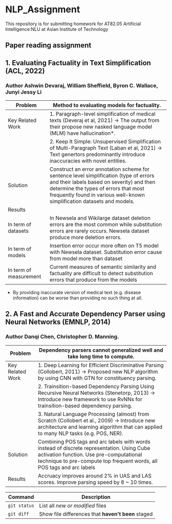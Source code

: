 # NLP_Assignment
This repository is for submitting homework for AT82.05 Artificial Intelligence:NLU at Asian Institute of Technology

## Paper reading assignment
## 1. Evaluating Factuality in Text Simplification (ACL, 2022)
### Author Ashwin Devaraj, William Sheffield, Byron C. Wallace, Junyi Jessy Li

| Problem  | Method to evaluating models for factuality.|
| --- | --- |
| Key Related Work  | 1. Paragraph-level simplification of medical texts (Deveraj et al, 2021) -> The output from their propose new nasked language model (MLM) have hallucination*.|
|                   | 2. Keep It Simple: Unsupervised Simplification of Multi-Paragraph Text (Laban et al, 2021) -> Text genertors predominantly introduce inaccuracies with novel entities.|
| Solution  | Construct an error annotation scheme for sentence level simplification (type of errors and their labels based on severity) and then determine the types of errors that most frequently found in various well-known simplification datasets and models.|
| Results  | |
| In term of datasets | In Newsela and Wikilarge dataset deletion errors are the most common while substitution errors are rarely occurs. Newsela dataset produce more deletion errors.|
| In term of models   | Insertion error occur more often on T5 model with Newsela dataset. Substitution error cause from model more than dataset|
| In term of measurement  | Current measures of semantic similarity and factuality are difficult to detect substitution errors that produce from the models|

* By providing inaccurate version of medical text (e.g. disease information) can be worse than providing no such thing at all.

## 2. A Fast and Accurate Dependency Parser using Neural Networks (EMNLP, 2014)
### Author Danqi Chen, Christopher D. Manning.

| Problem  | Dependency parsers cannot generalized well and take long time to compute. |
| --- | --- |
| Key Related Work  | 1. Deep Learning for Efficient Discriminative Parsing (Collobert, 2011) -> Proposed new NLP algorithm by using CNN with GTN for constituency parsing.|
|                   | 2. Trainsition-based Dependency Parsing Using Recursive Neural Networks (Stenetorp, 2013) -> Introduce new framework to use RvNNs for trainsition-based dependency parsing.|
|                   | 3. Natural Language Processing (almost) from Scratch (Collobert et al., 2009) -> Introduce new architecture and learning algorithm that can applied to many NLP tasks (e.g. POS, NER).
| Solution  | Combining POS tags and arc labels with words instead of discrete representation. Using Cube activation function. Use pre-computational technique to pre-compute top frequent words, all POS tags and arc labels|
| Results  | Accruacy improves around 2% in UAS and LAS scores. Improve parsing speed by 8 ~ 10 times. |

| Command | Description |
| --- | --- |
| `git status` | List all *new or modified* files |
| `git diff` | Show file differences that **haven't been** staged |
